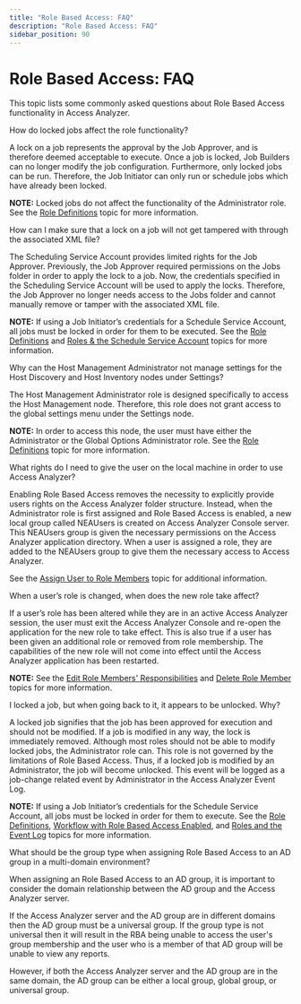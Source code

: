 ```yaml
---
title: "Role Based Access: FAQ"
description: "Role Based Access: FAQ"
sidebar_position: 90
---
```


# Role Based Access: FAQ

This topic lists some commonly asked questions about Role Based Access functionality in Access
Analyzer.

How do locked jobs affect the role functionality?

A lock on a job represents the approval by the Job Approver, and is therefore deemed acceptable to
execute. Once a job is locked, Job Builders can no longer modify the job configuration. Furthermore,
only locked jobs can be run. Therefore, the Job Initiator can only run or schedule jobs which have
already been locked.

**NOTE:** Locked jobs do not affect the functionality of the Administrator role. See the
[Role Definitions](/docs/accessanalyzer/12.0/admin/settings/access/rolebased/roledefinitions.md) topic for more information.

How can I make sure that a lock on a job will not get tampered with through the associated XML file?

The Scheduling Service Account provides limited rights for the Job Approver. Previously, the Job
Approver required permissions on the Jobs folder in order to apply the lock to a job. Now, the
credentials specified in the Scheduling Service Account will be used to apply the locks. Therefore,
the Job Approver no longer needs access to the Jobs folder and cannot manually remove or tamper with
the associated XML file.

**NOTE:** If using a Job Initiator’s credentials for a Schedule Service Account, all jobs must be
locked in order for them to be executed. See the [Role Definitions](/docs/accessanalyzer/12.0/admin/settings/access/rolebased/roledefinitions.md) and
[Roles & the Schedule Service Account](/docs/accessanalyzer/12.0/admin/settings/access/rolebased/scheduleserviceaccount.md) topics for more information.

Why can the Host Management Administrator not manage settings for the Host Discovery and Host
Inventory nodes under Settings?

The Host Management Administrator role is designed specifically to access the Host Management node.
Therefore, this role does not grant access to the global settings menu under the Settings node.

**NOTE:** In order to access this node, the user must have either the Administrator or the Global
Options Administrator role. See the [Role Definitions](/docs/accessanalyzer/12.0/admin/settings/access/rolebased/roledefinitions.md) topic for more
information.

What rights do I need to give the user on the local machine in order to use Access Analyzer?

Enabling Role Based Access removes the necessity to explicitly provide users rights on the Access
Analyzer folder structure. Instead, when the Administrator role is first assigned and Role Based
Access is enabled, a new local group called NEAUsers is created on Access Analyzer Console server.
This NEAUsers group is given the necessary permissions on the Access Analyzer application directory.
When a user is assigned a role, they are added to the NEAUsers group to give them the necessary
access to Access Analyzer.

See the [Assign User to Role Members](/docs/accessanalyzer/12.0/admin/settings/access/rolebased/assignroles.md) topic for additional information.

When a user’s role is changed, when does the new role take affect?

If a user’s role has been altered while they are in an active Access Analyzer session, the user must
exit the Access Analyzer Console and re-open the application for the new role to take effect. This
is also true if a user has been given an additional role or removed from role membership. The
capabilities of the new role will not come into effect until the Access Analyzer application has
been restarted.

**NOTE:** See the
[Edit Role Members' Responsibilities](assignroles.md#edit-role-members-responsibilities) and
[Delete Role Member](assignroles.md#delete-role-member) topics for more information.

I locked a job, but when going back to it, it appears to be unlocked. Why?

A locked job signifies that the job has been approved for execution and should not be modified. If a
job is modified in any way, the lock is immediately removed. Although most roles should not be able
to modify locked jobs, the Administrator role can. This role is not governed by the limitations of
Role Based Access. Thus, if a locked job is modified by an Administrator, the job will become
unlocked. This event will be logged as a job-change related event by Administrator in the Access
Analyzer Event Log.

**NOTE:** If using a Job Initiator’s credentials for the Schedule Service Account, all jobs must be
locked in order for them to execute. See the [Role Definitions](/docs/accessanalyzer/12.0/admin/settings/access/rolebased/roledefinitions.md),
[Workflow with Role Based Access Enabled](/docs/accessanalyzer/12.0/admin/settings/access/rolebased/workflow.md), and [Roles and the Event Log](/docs/accessanalyzer/12.0/admin/settings/access/rolebased/eventlog.md)
topics for more information.

What should be the group type when assigning Role Based Access to an AD group in a multi-domain
environment?

When assigning an Role Based Access to an AD group, it is important to consider the domain
relationship between the AD group and the Access Analyzer server.

If the Access Analyzer server and the AD group are in different domains then the AD group must be a
universal group. If the group type is not universal then it will result in the RBA being unable to
access the user's group membership and the user who is a member of that AD group will be unable to
view any reports.

However, if both the Access Analyzer server and the AD group are in the same domain, the AD group
can be either a local group, global group, or universal group.
